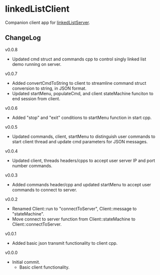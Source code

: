 # linkedListClient

Companion client app for [linkedListServer](https://github.com/JohnWSweeney/linkedListServer).

## ChangeLog
v0.0.8
- Updated cmd struct and commands cpp to control singly linked list demo running on server.

v0.0.7
- Added convertCmdToString to client to streamline command struct conversion to string, in JSON format.
- Updated startMenu, populateCmd, and client stateMachine funciton to end session from client.

v0.0.6
- Added "stop" and "exit" conditions to startMenu function in start cpp.

v0.0.5
- Updated commands, client, startMenu to distinguish user commands to start client thread and update cmd parameters for JSON messages.

v0.0.4
- Updated client, threads headers/cpps to accept user server IP and port number commands.

v0.0.3
- Added commands header/cpp and updated startMenu to accept user commands to connect to server.

v0.0.2
- Renamed Client::run to "connectToServer", Client::message to "stateMachine".
- Move connect to server function from Client::stateMachine to Client::connectToServer.

v0.0.1
- Added basic json transmit functionality to client cpp.

v0.0.0
- Initial commit.
	- Basic client functionality.